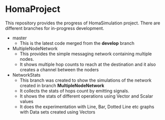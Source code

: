 # HomaProject
This repository provides the progress of HomaSimulation project. There are different branches for in-progress development.

* master 
	- This is the latest code merged from the **develop** branch
* MultipleNodeNetwork
	- This provides the simple messaging network containing multiple nodes. 
	- It shows multiple hop counts to reach at the destination and it also creates a channel between the noders
* NetworkStats
	- This branch was created to show the simulations of the network created in branch **MultipleNodeNetwork**
	- It collects the stats of hops count by emitting signals. 
	- It shows the stats of different operations using Vector and Scalar values
	- It does the experimentation with Line, Bar, Dotted Line etc graphs with Data sets created using Vectors
